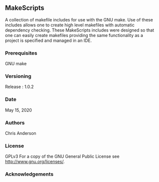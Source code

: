 ## MakeScripts

A collection of makefile includes for use with the GNU make. Use of these includes allows one to  create high level makefiles with automatic dependency checking. These MakeScripts includes were designed so that one can easily create makefiles providing the same functionality as a project is specified and managed in an IDE.


### Prerequisites

GNU make

### Versioning

Release : 1.0.2

### Date

May 15, 2020

### Authors

Chris Anderson

### License

GPLv3  For a copy of the GNU General Public License see <http://www.gnu.org/licenses/>.

### Acknowledgements














